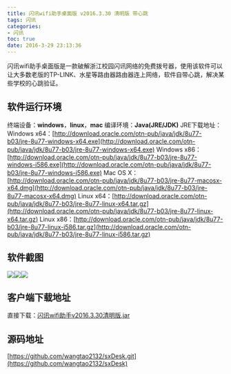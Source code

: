 ```yaml
---
title: 闪讯wifi助手桌面版 v2016.3.30 清明版 带心跳
tags: 闪讯
categories:
- 闪讯
toc: true
date: 2016-3-29 23:13:36
---
```


闪讯wifi助手桌面版是一款破解浙江校园闪讯网络的免费拨号器，使用该软件可以让大多数老版的TP-LINK、水星等路由器路由器连上网络，软件自带心跳，解决某些学校的心跳验证。
<!--more-->
## 软件运行环境
终端设备：**windows**，**linux**，**mac**
编译环境：**Java(JRE/JDK)** 
JRE下载地址：
Windows x64：[http://download.oracle.com/otn-pub/java/jdk/8u77-b03/jre-8u77-windows-x64.exe](http://download.oracle.com/otn-pub/java/jdk/8u77-b03/jre-8u77-windows-x64.exe)
Windows x86：[http://download.oracle.com/otn-pub/java/jdk/8u77-b03/jre-8u77-windows-i586.exe](http://download.oracle.com/otn-pub/java/jdk/8u77-b03/jre-8u77-windows-i586.exe)
Mac OS X：[http://download.oracle.com/otn-pub/java/jdk/8u77-b03/jre-8u77-macosx-x64.dmg](http://download.oracle.com/otn-pub/java/jdk/8u77-b03/jre-8u77-macosx-x64.dmg)
Linux x64：[http://download.oracle.com/otn-pub/java/jdk/8u77-b03/jre-8u77-linux-x64.tar.gz](http://download.oracle.com/otn-pub/java/jdk/8u77-b03/jre-8u77-linux-x64.tar.gz)
Linux x86：[http://download.oracle.com/otn-pub/java/jdk/8u77-b03/jre-8u77-linux-i586.tar.gz](http://download.oracle.com/otn-pub/java/jdk/8u77-b03/jre-8u77-linux-i586.tar.gz)
## 软件截图
![](/upload/2016/03/20160329235451.png)![](/upload/2016/03/20160329235439.png)![](/upload/2016/03/20160329235433.png)
##  客户端下载地址
直接下载：[闪讯wifi助手v2016.3.30清明版.jar](/upload/2016/03/闪讯wifi助手v2016.3.30清明版.jar)
## 源码地址
[https://github.com/wangtao2132/sxDesk.git](https://github.com/wangtao2132/sxDesk)